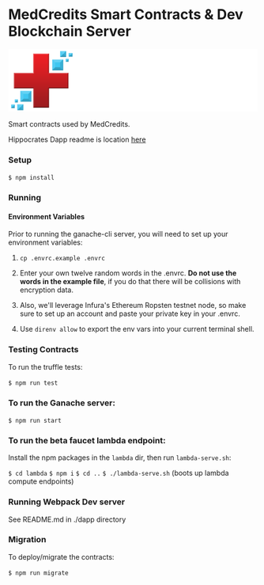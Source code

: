 # MedCredits Smart Contracts & Dev Blockchain Server

[![Logo](assets/medcredwhitecropped.png)](https://medcredits.io/)

Smart contracts used by MedCredits.

Hippocrates Dapp readme is location [here](dapp/README.md)

### Setup

`$ npm install`

### Running

#### Environment Variables

Prior to running the ganache-cli server, you will need to set up your environment variables:

1. `cp .envrc.example .envrc`

2. Enter your own twelve random words in the .envrc. <strong>Do not use the words in the example file</strong>, if you do that there will be collisions with encryption data.

3. Also, we'll leverage Infura's Ethereum Ropsten testnet node, so make sure to set up an account and paste your private key in your .envrc.

4. Use `direnv allow` to export the env vars into your current terminal shell.

### Testing Contracts

To run the truffle tests:

`$ npm run test`

### To run the Ganache server:

`$ npm run start`

### To run the beta faucet lambda endpoint:

Install the npm packages in the `lambda` dir, then run `lambda-serve.sh`:

`$ cd lambda`
`$ npm i`
`$ cd ..`
`$ ./lambda-serve.sh` (boots up lambda compute endpoints)

### Running Webpack Dev server

See README.md in ./dapp directory

### Migration

To deploy/migrate the contracts:

`$ npm run migrate`
